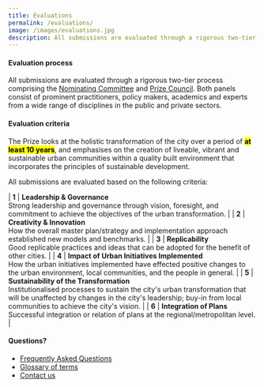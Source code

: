 ```yaml
---
title: Evaluations
permalink: /evaluations/
image: /images/evaluations.jpg
description: All submissions are evaluated through a rigorous two-tier process comprising the Nominating Committee and Prize Council.
---
```


#### **Evaluation process**

All submissions are evaluated through a rigorous two-tier process comprising the [Nominating Committee](/nominating-committee/) and [Prize Council](/prize-council/). Both panels consist of prominent practitioners, policy makers, academics and experts from a wide range of disciplines in the public and private sectors.

#### **Evaluation criteria**

The Prize looks at the holistic transformation of the city over a period of **<mark>at least 10 years</mark>**, and emphasises on the creation of liveable, vibrant and sustainable urban communities within a quality built environment that incorporates the principles of sustainable development.

All submissions are evaluated based on the following criteria:

| **1** | **Leadership & Governance** <br> Strong leadership and governance through vision, foresight, and commitment to achieve the objectives of the urban transformation. |
| **2** | **Creativity & Innovation** <br> How the overall master plan/strategy and implementation approach established new models and benchmarks. |
| **3** | **Replicability** <br> Good replicable practices and ideas that can be adopted for the benefit of other cities. |
| **4** | **Impact of Urban Initiatives Implemented** <br> How the urban initiatives implemented have effected positive changes to the urban environment, local communities, and the people in general. |
| **5** | **Sustainability of the Transformation** <br> Institutionalised processes to sustain the city's urban transformation that will be unaffected by changes in the city's leadership; buy-in from local communities to achieve the city's vision. |
| **6** | **Integration of Plans** <br> Successful integration or relation of plans at the regional/metropolitan level. |

#### **Questions?**

- [Frequently Asked Questions](/faq/)
- [Glossary of terms](/glossary/)
- [Contact us](/feedback/)

